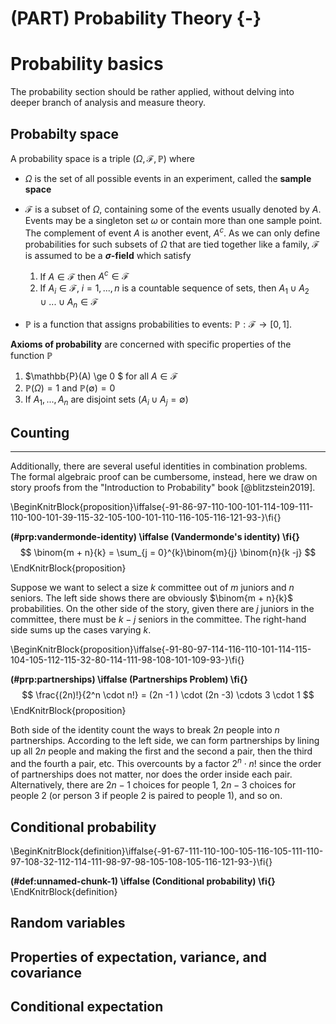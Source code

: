 
# (PART) Probability Theory {-}

# Probability basics

The probability section should be rather applied, without delving into deeper branch of analysis and measure theory. 

## Probabilty space 

A probability space is a triple $(\Omega, \mathcal{F}, \mathbb{P})$ where 

- $\Omega$ is the set of all possible events in an experiment, called the **sample space**  

- $\mathcal{F}$ is a subset of $\Omega$, containing some of the events usually denoted by $A$. Events may be a singleton set ${\omega}$ or contain more than one sample point. The complement of event $A$ is another event, $A^c$. As we can only define probabilities for such subsets of $\Omega$ that are tied together like a family, $\mathcal{F}$ is assumed to be a **$\sigma$-field** which satisfy 
    1. If $A \in \mathcal{F}$ then $A^c \in \mathcal{F}$    
    2. If $A_i \in \mathcal{F}, \;i = 1,...,n$ is a countable sequence of sets, then $A_1 \cup A_2  \cup ... \cup A_n \in \mathcal{F}$

- $\mathbb{P}$ is a function that assigns probabilities to events: $\mathbb{P}: \mathcal{F} \rightarrow [0 , 1]$. 

**Axioms of probability** are concerned with specific properties of the function $\mathbb{P}$  

1. $\mathbb{P}(A) \ge 0 $ for all $A \in \mathcal{F}$   
2. $\mathbb{P}(\Omega) = 1$ and $\mathbb{P(\emptyset)} = 0$  
3. If $A_1, ..., A_n$ are disjoint sets ($A_i \cup A_j = \emptyset$)


## Counting  


<hr> 

Additionally, there are several useful identities in combination problems. The formal algebraic proof can be cumbersome, instead, here we draw on story proofs from the "Introduction to Probability" book [@blitzstein2019]. 

\BeginKnitrBlock{proposition}\iffalse{-91-86-97-110-100-101-114-109-111-110-100-101-39-115-32-105-100-101-110-116-105-116-121-93-}\fi{}<div class="proposition"><span class="proposition" id="prp:vandermonde-identity"><strong>(\#prp:vandermonde-identity)  \iffalse (Vandermonde's identity) \fi{} </strong></span>$$
\binom{m + n}{k} = \sum_{j = 0}^{k}\binom{m}{j} \binom{n}{k  -j}
$$</div>\EndKnitrBlock{proposition}

Suppose we want to select a size $k$ committee out of $m$ juniors and $n$ seniors. The left side shows there are obviously $\binom{m + n}{k}$ probabilities. On the other side of the story, given there are $j$ juniors in the committee, there must be $k - j$ seniors in the committee. The right-hand side sums up the cases varying $k$. 



\BeginKnitrBlock{proposition}\iffalse{-91-80-97-114-116-110-101-114-115-104-105-112-115-32-80-114-111-98-108-101-109-93-}\fi{}<div class="proposition"><span class="proposition" id="prp:partnerships"><strong>(\#prp:partnerships)  \iffalse (Partnerships Problem) \fi{} </strong></span>
$$
\frac{(2n)!}{2^n \cdot n!} = (2n -1 ) \cdot (2n -3) \cdots 3 \cdot 1
$$</div>\EndKnitrBlock{proposition}


Both side of the identity count the ways to break $2n$ people into $n$ partnerships. According to the left side, we can form partnerships by lining up all $2n$ people and making the first and the second a pair, then the third and the fourth a pair, etc. This overcounts by a factor $2^n \cdot n!$ since the order of partnerships does not matter, nor does the order inside each pair. Alternatively, there are $2n - 1$ choices for people 1, $2n - 3$ choices for people 2 (or person 3 if people 2 is paired to people 1), and so on.  


## Conditional probability  

\BeginKnitrBlock{definition}\iffalse{-91-67-111-110-100-105-116-105-111-110-97-108-32-112-114-111-98-97-98-105-108-105-116-121-93-}\fi{}<div class="definition"><span class="definition" id="def:unnamed-chunk-1"><strong>(\#def:unnamed-chunk-1)  \iffalse (Conditional probability) \fi{} </strong></span></div>\EndKnitrBlock{definition}



## Random variables 


## Properties of expectation, variance, and covariance 

## Conditional expectation 
